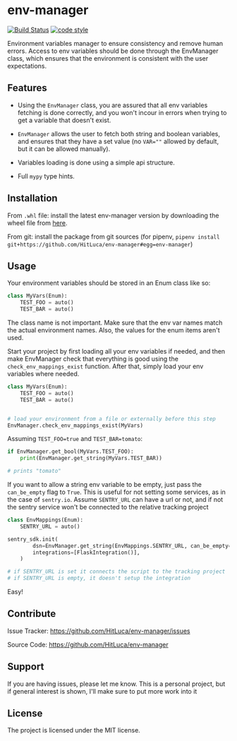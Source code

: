 # env-manager

[![Build Status](https://travis-ci.com/HitLuca/env-manager.svg?branch=master)](https://travis-ci.com/HitLuca/env-manager)
[![code style](https://img.shields.io/badge/code%20style-black-black)](https://black.readthedocs.io/en/stable/)

Environment variables manager to ensure consistency and remove human errors. Access to env variables should be done through the EnvManager class, which ensures that the environment is consistent with the user expectations.

## Features

- Using the `EnvManager` class, you are assured that all env variables fetching is done correctly, and you won't incour in errors when trying to get a variable that doesn't exist.

- `EnvManager` allows the user to fetch both string and boolean variables, and ensures that they have a set value (no `VAR=""` allowed by default, but it can be allowed manually).

- Variables loading is done using a simple api structure.

- Full `mypy` type hints.

## Installation

From `.whl` file: install the latest env-manager version by downloading the wheel file from [here](https://github.com/HitLuca/env-manager/releases).

From git: install the package from git sources (for pipenv, `pipenv install git+https://github.com/HitLuca/env-manager#egg=env-manager`)

## Usage

Your environment variables should be stored in an Enum class like so:

```python
class MyVars(Enum):
    TEST_FOO = auto()
    TEST_BAR = auto()
```

The class name is not important. Make sure that the env var names match the actual environment names. Also, the values for the enum items aren't used.

Start your project by first loading all your env variables if needed, and then make EnvManager check that everything is good using the `check_env_mappings_exist` function. After that, simply load your env variables where needed.

```python
class MyVars(Enum):
    TEST_FOO = auto()
    TEST_BAR = auto()


# load your environment from a file or externally before this step
EnvManager.check_env_mappings_exist(MyVars)
```

Assuming `TEST_FOO=true` and `TEST_BAR=tomato`:

```python
if EnvManager.get_bool(MyVars.TEST_FOO):
    print(EnvManager.get_string(MyVars.TEST_BAR))

# prints "tomato"
```

If you want to allow a string env variable to be empty, just pass the `can_be_empty` flag to `True`. This is useful for not setting some services, as in the case of `sentry.io`. Assume `SENTRY_URL` can have a url or not, and if not the sentry service won't be connected to the relative tracking project

```python
class EnvMappings(Enum):
    SENTRY_URL = auto()

sentry_sdk.init(
        dsn=EnvManager.get_string(EnvMappings.SENTRY_URL, can_be_empty=True),
        integrations=[FlaskIntegration()],
    )

# if SENTRY_URL is set it connects the script to the tracking project
# if SENTRY_URL is empty, it doesn't setup the integration
```

Easy!

## Contribute

Issue Tracker: <https://github.com/HitLuca/env-manager/issues>

Source Code: <https://github.com/HitLuca/env-manager>

## Support

If you are having issues, please let me know. This is a personal project, but if general interest is shown, I'll make sure to put more work into it

## License

The project is licensed under the MIT license.
